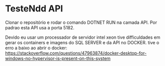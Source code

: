 # TesteNdd API

Clonar o repositório e rodar o comando DOTNET RUN na camada API.
Por padrao esta API usa a porta 5182.

Devido eu usar um processador de servidor intel xeon tive difficuldades em gerar os containers e imagens do SQL SERVER e da API no DOCKER.
tive o erro a baixo ao abrir o docker:
https://stackoverflow.com/questions/47963874/docker-desktop-for-windows-no-hypervisor-is-present-on-this-system
